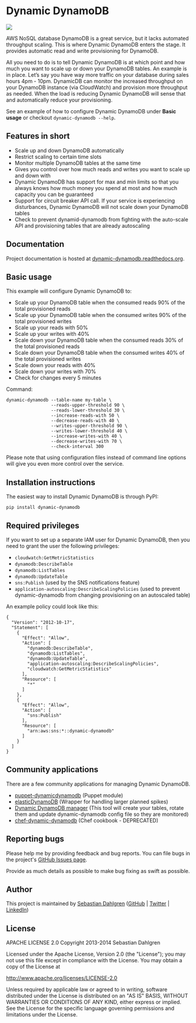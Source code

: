Dynamic DynamoDB
================

<a href="http://dynamic-dynamodb.readthedocs.org/en/latest/"><img src="https://readthedocs.org/projects/dynamic-dynamodb/badge/?version=latest"></a>

AWS NoSQL database DynamoDB is a great service, but it lacks automated throughput scaling. This is where Dynamic DynamoDB enters the stage. It provides automatic read and write provisioning for DynamoDB.

All you need to do is to tell Dynamic DynamoDB is at which point and how much you want to scale up or down your DynamoDB tables. An example is in place. Let’s say you have way more traffic on your database during sales hours 4pm - 10pm. DynamicDB can monitor the increased throughput on your DynamoDB instance (via CloudWatch) and provision more throughput as needed. When the load is reducing Dynamic DynamoDB will sense that and automatically reduce your provisioning.

See an example of how to configure Dynamic DynamoDB under **Basic usage** or checkout `dynamic-dynamodb --help`.

Features in short
-----------------

- Scale up and down DynamoDB automatically
- Restrict scaling to certain time slots
- Monitor multiple DynamoDB tables at the same time
- Gives you control over how much reads and writes you want to scale up and down with
- Dynamic DynamoDB has support for max and min limits so that you always knows how much money you spend at most and how much capacity you can be guaranteed
- Support for circuit breaker API call. If your service is experiencing disturbances, Dynamic DynamoDB will not scale down your DynamoDB tables
- Check to prevent dynamid-dynamodb from fighting with the auto-scale API and provisioning tables that are already autoscaling

Documentation
-------------

Project documentation is hosted at [dynamic-dynamodb.readthedocs.org](http://dynamic-dynamodb.readthedocs.org/en/latest/index.html).

Basic usage
-----------

This example will configure Dynamic DynamoDB to:

- Scale up your DynamoDB table when the consumed reads 90% of the total provisioned reads
- Scale up your DynamoDB table when the consumed writes 90% of the total provisioned writes
- Scale up your reads with 50%
- Scale up your writes with 40%
- Scale down your DynamoDB table when the consumed reads 30% of the total provisioned reads
- Scale down your DynamoDB table when the consumed writes 40% of the total provisioned writes
- Scale down your reads with 40%
- Scale down your writes with 70%
- Check for changes every 5 minutes

Command:

    dynamic-dynamodb --table-name my-table \
                     --reads-upper-threshold 90 \
                     --reads-lower-threshold 30 \
                     --increase-reads-with 50 \
                     --decrease-reads-with 40 \
                     --writes-upper-threshold 90 \
                     --writes-lower-threshold 40 \
                     --increase-writes-with 40 \
                     --decrease-writes-with 70 \
                     --check-interval 300

Please note that using configuration files instead of command line options will give you even more control over the service.

Installation instructions
-------------------------

The easiest way to install Dynamic DynamoDB is through PyPI:

    pip install dynamic-dynamodb


Required privileges
-------------------

If you want to set up a separate IAM user for Dynamic DynamoDB, then you need to grant the user the following privileges:

* `cloudwatch:GetMetricStatistics`
* `dynamodb:DescribeTable`
* `dynamodb:ListTables`
* `dynamodb:UpdateTable`
* `sns:Publish` (used by the SNS notifications feature)
* `application-autoscaling:DescribeScalingPolicies` (used to prevent dynamic-dynamodb from changing provisioning on an autoscaled table)

An example policy could look like this:

    {
      "Version": "2012-10-17",
      "Statement": [
        {
          "Effect": "Allow",
          "Action": [
            "dynamodb:DescribeTable",
            "dynamodb:ListTables",
            "dynamodb:UpdateTable",
            "application-autoscaling:DescribeScalingPolicies",
            "cloudwatch:GetMetricStatistics"
          ],
          "Resource": [
            "*"
          ]
        },
        {
          "Effect": "Allow",
          "Action": [
            "sns:Publish"
          ],
          "Resource": [
            "arn:aws:sns:*::dynamic-dynamodb"
          ]
        }
      ]
    }

Community applications
----------------------

There are a few community applications for managing Dynamic DynamoDB.

- [puppet-dynamicdynamodb](https://github.com/mindcandy/puppet-dynamicdynamodb) (Puppet module)
- [elasticDynamoDB](https://github.com/innovia/ElasticDynamoDb) (Wrapper for handling larger planned spikes)
- [Dynamic DynamoDB manager](https://github.com/Mollom/dynamic-dynamodb-manager) (This tool will create your tables, rotate them and update dynamic-dynamodb config file so they are monitored)
- [chef-dynamic-dynamodb](https://github.com/spaceapegames/chef-dynamic-dynamodb) (Chef cookbook - DEPRECATED)

Reporting bugs
--------------

Please help me by providing feedback and bug reports. You can file bugs in the project's [GitHub Issues page](https://github.com/sebdah/dynamic-dynamodb/issues).

Provide as much details as possible to make bug fixing as swift as possible.

Author
------

This project is maintained by [Sebastian Dahlgren](http://www.sebastiandahlgren.se) ([GitHub](https://github.com/sebdah) | [Twitter](https://twitter.com/sebdah) | [LinkedIn](http://www.linkedin.com/in/sebastiandahlgren))

License
-------

APACHE LICENSE 2.0
Copyright 2013-2014 Sebastian Dahlgren

Licensed under the Apache License, Version 2.0 (the "License");
you may not use this file except in compliance with the License.
You may obtain a copy of the License at

   http://www.apache.org/licenses/LICENSE-2.0

Unless required by applicable law or agreed to in writing, software
distributed under the License is distributed on an "AS IS" BASIS,
WITHOUT WARRANTIES OR CONDITIONS OF ANY KIND, either express or implied.
See the License for the specific language governing permissions and
limitations under the License.
